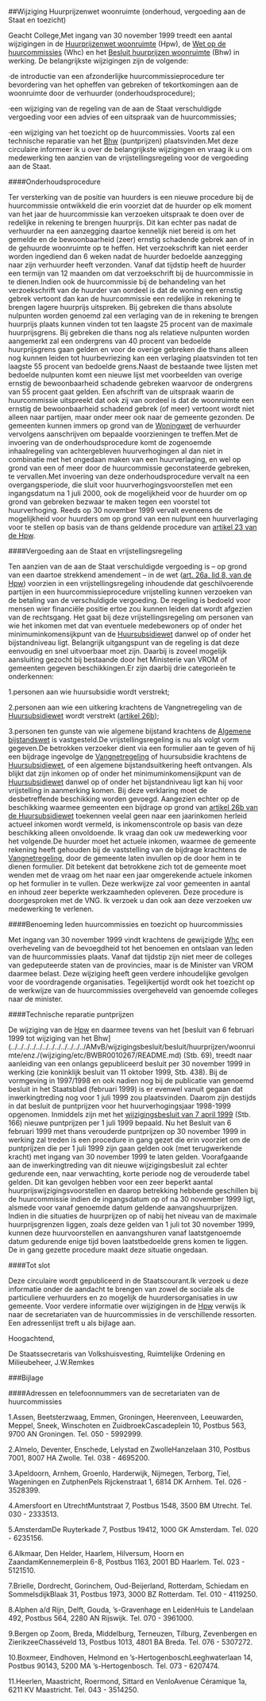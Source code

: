 <meta http-equiv='Content-Type' content='text/html; charset=utf-8' />

##Wijziging Huurprijzenwet woonruimte (onderhoud, vergoeding aan de Staat en toezicht)

Geacht College,Met ingang van 30 november 1999 treedt een aantal wijzigingen in de [Huurprijzenwet woonruimte](../../../../../../../../../../../../wet/huurprijzenwet/woonruimte/BWBR0003221/README.md) (Hpw), de [Wet op de huurcommissies](../../../../../../../../../../../../wet/wet/op/de/huurcommissies/BWBR0003222/README.md) (Whc) en het [Besluit huurprijzen woonruimte](../../../../../../../../../../../../AMvB/besluit/huurprijzen/woonruimte/BWBR0003237/README.md) (Bhw) in werking. De belangrijkste wijzigingen zijn de volgende:

·de introductie van een afzonderlijke huurcommissieprocedure ter bevordering van het opheffen van gebreken of tekortkomingen aan de woonruimte door de verhuurder (onderhoudsprocedure);

·een wijziging van de regeling van de aan de Staat verschuldigde vergoeding voor een advies of een uitspraak van de huurcommissies;

·een wijziging van het toezicht op de huurcommissies. Voorts zal een technische reparatie van het [Bhw](../../../../../../../../../../../../AMvB/besluit/huurprijzen/woonruimte/BWBR0003237/README.md) (puntprijzen) plaatsvinden.Met deze circulaire informeer ik u over de belangrijkste wijzigingen en vraag ik u om medewerking ten aanzien van de vrijstellingsregeling voor de vergoeding aan de Staat.

####Onderhoudsprocedure

Ter versterking van de positie van huurders is een nieuwe procedure bij de huurcommissie ontwikkeld die erin voorziet dat de huurder op elk moment van het jaar de huurcommissie kan verzoeken uitspraak te doen over de redelijke in rekening te brengen huurprijs. Dit kan echter pas nadat de verhuurder na een aanzegging daartoe kennelijk niet bereid is om het gemelde en de bewoonbaarheid (zeer) ernstig schadende gebrek aan of in de gehuurde woonruimte op te heffen. Het verzoekschrift kan niet eerder worden ingediend dan 6 weken nadat de huurder bedoelde aanzegging naar zijn verhuurder heeft verzonden. Vanaf dat tijdstip heeft de huurder een termijn van 12 maanden om dat verzoekschrift bij de huurcommissie in te dienen.Indien ook de huurcommissie bij de behandeling van het verzoekschrift van de huurder van oordeel is dat de woning een ernstig gebrek vertoont dan kan de huurcommissie een redelijke in rekening te brengen lagere huurprijs uitspreken. Bij gebreken die thans absolute nulpunten worden genoemd zal een verlaging van de in rekening te brengen huurprijs plaats kunnen vinden tot ten laagste 25 procent van de maximale huurprijsgrens. Bij gebreken die thans nog als relatieve nulpunten worden aangemerkt zal een ondergrens van 40 procent van bedoelde huurprijsgrens gaan gelden en voor de overige gebreken die thans alleen nog kunnen leiden tot huurbevriezing kan een verlaging plaatsvinden tot ten laagste 55 procent van bedoelde grens.Naast de bestaande twee lijsten met bedoelde nulpunten komt een nieuwe lijst met voorbeelden van overige ernstig de bewoonbaarheid schadende gebreken waarvoor de ondergrens van 55 procent gaat gelden. Een afschrift van de uitspraak waarin de huurcommissie uitspreekt dat ook zij van oordeel is dat de woonruimte een ernstig de bewoonbaarheid schadend gebrek (of meer) vertoont wordt niet alleen naar partijen, maar onder meer ook naar de gemeente gezonden. De gemeenten kunnen immers op grond van de [Woningwet](../../../../../../../../../../../../wet/woningwet/BWBR0005181/README.md) de verhuurder vervolgens aanschrijven om bepaalde voorzieningen te treffen.Met de invoering van de onderhoudsprocedure komt de zogenoemde inhaalregeling van achtergebleven huurverhogingen al dan niet in combinatie met het ongedaan maken van een huurverlaging, en wel op grond van een of meer door de huurcommissie geconstateerde gebreken, te vervallen.Met invoering van deze onderhoudsprocedure vervalt na een overgangsperiode, die sluit voor huurverhogingsvoorstellen met een ingangsdatum na 1 juli 2000, ook de mogelijkheid voor de huurder om op grond van gebreken bezwaar te maken tegen een voorstel tot huurverhoging. Reeds op 30 november 1999 vervalt eveneens de mogelijkheid voor huurders om op grond van een nulpunt een huurverlaging voor te stellen op basis van de thans geldende procedure van [artikel 23 van de Hpw](../../../../../../../../../../../../wet/huurprijzenwet/woonruimte/BWBR0003221/README.md).

####Vergoeding aan de Staat en vrijstellingsregeling

Ten aanzien van de aan de Staat verschuldigde vergoeding is – op grond van een daartoe strekkend amendement – in de wet ([art. 26a, lid 8, van de Hpw](../../../../../../../../../../../../wet/huurprijzenwet/woonruimte/BWBR0003221/README.md)) voorzien in een vrijstellingsregeling inhoudende dat geschilvoerende partijen in een huurcommissieprocedure vrijstelling kunnen verzoeken van de betaling van de verschuldigde vergoeding. De regeling is bedoeld voor mensen wier financiële positie ertoe zou kunnen leiden dat wordt afgezien van de rechtsgang. Het gaat bij deze vrijstellingsregeling om personen van wie het inkomen met dat van eventuele medebewoners op of onder het minimuminkomensijkpunt van de [Huursubsidiewet](../../../../../../../../../../../../wet/huursubsidiewet/BWBR0008659/README.md) danwel op of onder het bijstandniveau ligt. Belangrijk uitgangspunt van de regeling is dat deze eenvoudig en snel uitvoerbaar moet zijn. Daarbij is zoveel mogelijk aansluiting gezocht bij bestaande door het Ministerie van VROM of gemeenten gegeven beschikkingen.Er zijn daarbij drie categorieën te onderkennen:

1.personen aan wie huursubsidie wordt verstrekt;

2.personen aan wie een uitkering krachtens de Vangnetregeling van de [Huursubsidiewet](../../../../../../../../../../../../wet/huursubsidiewet/BWBR0008659/README.md) wordt verstrekt ([artikel 26b](../../../../../../../../../../../../wet/huursubsidiewet/BWBR0008659/README.md));

3.personen ten gunste van wie algemene bijstand krachtens de [Algemene bijstandswet](../../../../../../../../../../../../wet/algemene/bijstandswet/BWBR0007333/README.md) is vastgesteld.De vrijstellingsregeling is nu als volgt vorm gegeven.De betrokken verzoeker dient via een formulier aan te geven of hij een bijdrage ingevolge de [Vangnetregeling](../../../../../../../../../../../../ministeriele-regeling/vangnetregeling/huursubsidie/BWBR0009786/README.md) of huursubsidie krachtens de [Huursubsidiewet](../../../../../../../../../../../../wet/huursubsidiewet/BWBR0008659/README.md), of een algemene bijstandsuitkering heeft ontvangen. Als blijkt dat zijn inkomen op of onder het minimuminkomensijkpunt van de [Huursubsidiewet](../../../../../../../../../../../../wet/huursubsidiewet/BWBR0008659/README.md) danwel op of onder het bijstandniveau ligt kan hij voor vrijstelling in aanmerking komen. Bij deze verklaring moet de desbetreffende beschikking worden gevoegd. Aangezien echter op de beschikking waarmee gemeenten een bijdrage op grond van [artikel 26b van de Huursubsidiewet](../../../../../../../../../../../../wet/huursubsidiewet/BWBR0008659/README.md) toekennen veelal geen naar een jaarinkomen herleid actueel inkomen wordt vermeld, is inkomenscontrole op basis van deze beschikking alleen onvoldoende. Ik vraag dan ook uw medewerking voor het volgende.De huurder moet het actuele inkomen, waarmee de gemeente rekening heeft gehouden bij de vaststelling van de bijdrage krachtens de [Vangnetregeling](../../../../../../../../../../../../ministeriele-regeling/vangnetregeling/huursubsidie/BWBR0009786/README.md), door de gemeente laten invullen op de door hem in te dienen formulier. Dit betekent dat betrokkene zich tot de gemeente moet wenden met de vraag om het naar een jaar omgerekende actuele inkomen op het formulier in te vullen. Deze werkwijze zal voor gemeenten in aantal en inhoud zeer beperkte werkzaamheden opleveren. Deze procedure is doorgesproken met de VNG. Ik verzoek u dan ook aan deze verzoeken uw medewerking te verlenen. 

####Benoeming leden huurcommissies en toezicht op huurcommissies

Met ingang van 30 november 1999 vindt krachtens de gewijzigde [Whc](../../../../../../../../../../../../wet/wet/op/de/huurcommissies/BWBR0003222/README.md) een overheveling van de bevoegdheid tot het benoemen en ontslaan van leden van de huurcommissies plaats. Vanaf dat tijdstip zijn niet meer de colleges van gedeputeerde staten van de provincies, maar is de Minister van VROM daarmee belast. Deze wijziging heeft geen verdere inhoudelijke gevolgen voor de voordragende organisaties. Tegelijkertijd wordt ook het toezicht op de werkwijze van de huurcommissies overgeheveld van genoemde colleges naar de minister.

####Technische reparatie puntprijzen

De wijziging van de [Hpw](../../../../../../../../../../../../wet/huurprijzenwet/woonruimte/BWBR0003221/README.md) en daarmee tevens van het [besluit van 6 februari 1999 tot wijziging van het Bhw](../../../../../../../../../../../../AMvB/wijzigingsbesluit/besluit/huurprijzen/woonruimte/enz./(wijziging/etc/BWBR0010267/README.md) (Stb. 69), treedt naar aanleiding van een onlangs gepubliceerd besluit per 30 november 1999 in werking (zie koninklijk besluit van 11 oktober 1999, Stb. 438). Bij de vormgeving in 1997/1998 en ook nadien nog bij de publicatie van genoemd besluit in het Staatsblad (februari 1999) is er evenwel vanuit gegaan dat inwerkingtreding nog voor 1 juli 1999 zou plaatsvinden. Daarom zijn destijds in dat besluit de puntprijzen voor het huurverhogingsjaar 1998-1999 opgenomen. Inmiddels zijn met het [wijzigingsbesluit van 7 april 1999](../../../../../../../../../../../../KB/wijzigingsbesluit/besluit/huurprijzen/woonruimte/(jaarlijkse/aanpassing)/BWBR0010392/README.md) (Stb. 166) nieuwe puntprijzen per 1 juli 1999 bepaald. Nu het Besluit van 6 februari 1999 met thans verouderde puntprijzen op 30 november 1999 in werking zal treden is een procedure in gang gezet die erin voorziet om de puntprijzen die per 1 juli 1999 zijn gaan gelden ook (met terugwerkende kracht) met ingang van 30 november 1999 te laten gelden. Voorafgaande aan de inwerkingtreding van dit nieuwe wijzigingsbesluit zal echter gedurende een, naar verwachting, korte periode nog de verouderde tabel gelden. Dit kan gevolgen hebben voor een zeer beperkt aantal huurprijswijzigingsvoorstellen en daarop betrekking hebbende geschillen bij de huurcommissie indien de ingangsdatum op of na 30 november 1999 ligt, alsmede voor vanaf genoemde datum geldende aanvangshuurprijzen. Indien in die situaties de huurprijzen op of nabij het niveau van de maximale huurprijsgrenzen liggen, zoals deze gelden van 1 juli tot 30 november 1999, kunnen deze huurvoorstellen en aanvangshuren vanaf laatstgenoemde datum gedurende enige tijd boven laatstbedoelde grens komen te liggen. De in gang gezette procedure maakt deze situatie ongedaan.

####Tot slot

Deze circulaire wordt gepubliceerd in de Staatscourant.Ik verzoek u deze informatie onder de aandacht te brengen van zowel de sociale als de particuliere verhuurders en zo mogelijk de huurdersorganisaties in uw gemeente. Voor verdere informatie over wijzigingen in de [Hpw](../../../../../../../../../../../../wet/huurprijzenwet/woonruimte/BWBR0003221/README.md) verwijs ik naar de secretariaten van de huurcommissies in de verschillende ressorten. Een adressenlijst treft u als bijlage aan.

Hoogachtend,

De 
Staatssecretaris van Volkshuisvesting, Ruimtelijke Ordening en Milieubeheer,
J.W.Remkes

###Bijlage 

####Adressen en telefoonnummers van de secretariaten van de huurcommissies

1.Assen, Beetsterzwaag, Emmen, Groningen, Heerenveen, Leeuwarden, Meppel, Sneek, Winschoten en ZuidbroekCascadeplein 10, Postbus 563, 9700 AN Groningen. Tel. 050 - 5992999.

2.Almelo, Deventer, Enschede, Lelystad en ZwolleHanzelaan 310, Postbus 7001, 8007 HA Zwolle. Tel. 038 - 4695200.

3.Apeldoorn, Arnhem, Groenlo, Harderwijk, Nijmegen, Terborg, Tiel, Wageningen en ZutphenPels Rijckenstraat 1, 6814 DK Arnhem. Tel. 026 - 3528399.

4.Amersfoort en UtrechtMuntstraat 7, Postbus 1548, 3500 BM Utrecht. Tel. 030 - 2333513.

5.AmsterdamDe Ruyterkade 7, Postbus 19412, 1000 GK Amsterdam. Tel. 020 - 6235156.

6.Alkmaar, Den Helder, Haarlem, Hilversum, Hoorn en ZaandamKennemerplein 6-8, Postbus 1163, 2001 BD Haarlem. Tel. 023 - 5121510.

7.Brielle, Dordrecht, Gorinchem, Oud-Beijerland, Rotterdam, Schiedam en SommelsdijkBlaak 31, Postbus 1973, 3000 BZ Rotterdam. Tel. 010 - 4119250.

8.Alphen a/d Rijn, Delft, Gouda, ’s-Gravenhage en LeidenHuis te Landelaan 492, Postbus 564, 2280 AN Rijswijk. Tel. 070 - 3961000.

9.Bergen op Zoom, Breda, Middelburg, Terneuzen, Tilburg, Zevenbergen en ZierikzeeChasséveld 13, Postbus 1013, 4801 BA Breda. Tel. 076 - 5307272.

10.Boxmeer, Eindhoven, Helmond en ’s-HertogenboschLeeghwaterlaan 14, Postbus 90143, 5200 MA ’s-Hertogenbosch. Tel. 073 - 6207474.

11.Heerlen, Maastricht, Roermond, Sittard en VenloAvenue Céramique 1a, 6211 KV Maastricht. Tel. 043 - 3514250.
